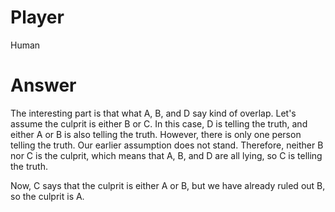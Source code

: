 # Player

Human

# Answer
The interesting part is that what A, B, and D say kind of overlap.
Let's assume the culprit is either B or C.
In this case, D is telling the truth, and either A or B is also telling the truth.
However, there is only one person telling the truth.
Our earlier assumption does not stand.
Therefore, neither B nor C is the culprit, which means that A, B, and D are all lying, so C is telling the truth.

Now, C says that the culprit is either A or B, but we have already ruled out B, so the culprit is A.
